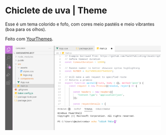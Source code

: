 # Chiclete de uva | Theme

Esse é um tema colorido e fofo, com cores meio pastéis e meio vibrantes (boa para os olhos).

Feito com [YourThemes](https://themes.vscode.one/your-themes).

![Print do tema no VS code](images/theme-print.png)
